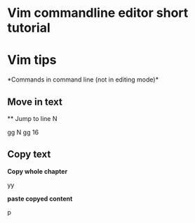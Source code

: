 # Vim commandline editor short tutorial

<h1>Vim tips</h1>
*Commands in command line (not in editing mode)*

<h2>Move in text</h2>

** Jump to line N

gg N
gg 16


<h2> Copy text </h2>


**Copy whole chapter**  

yy

**paste copyed content**

p 






